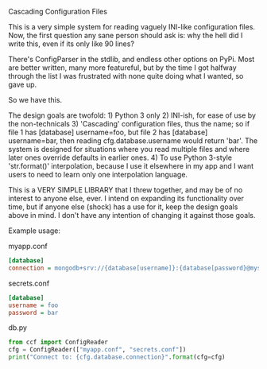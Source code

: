 Cascading Configuration Files

This is a very simple system for reading vaguely INI-like configuration files. Now, the first question any sane
person should ask is: why the hell did I write this, even if its only like 90 lines?

There's ConfigParser in the stdlib, and endless other options on PyPi. Most are better written, many more
featureful, but by the time I got halfway through the list I was frustrated with none quite doing what I wanted,
so gave up.

So we have this.

The design goals are twofold:
    1) Python 3 only
    2) INI-ish, for ease of use by the non-technicals
    3) 'Cascading' configuration files, thus the name; so if file 1 has [database] username=foo, but file 2 has
       [database] username=bar, then reading cfg.database.username would return 'bar'. The system is designed for
       situations where you read multiple files and where later ones override defaults in earlier ones.
    4) To use Python 3-style 'str.format()' interpolation, because I use it elsewhere in my app and I want users to
       need to learn only one interpolation language.

This is a VERY SIMPLE LIBRARY that I threw together, and may be of no interest to anyone else, ever. I intend on
expanding its functionality over time, but if anyone else (shock) has a use for it, keep the design goals above in
mind. I don't have any intention of changing it against those goals.

Example usage:

myapp.conf
```ini
[database]
connection = mongodb+srv://{database[username]}:{database[password}@myservice.mongodb.net/test
```

secrets.conf
```ini
[database]
username = foo
password = bar
```

db.py
```python
from ccf import ConfigReader
cfg = ConfigReader(["myapp.conf", "secrets.conf"])
print("Connect to: {cfg.database.connection}".format(cfg=cfg)
```